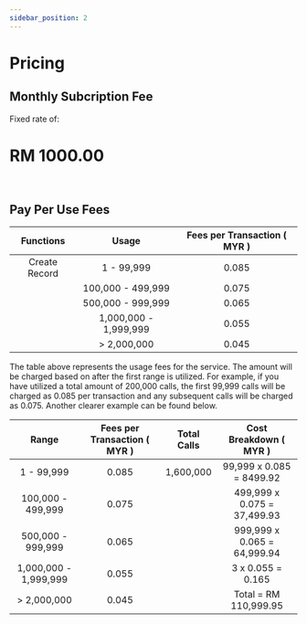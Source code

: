 ```yaml
---
sidebar_position: 2
---
```


# Pricing

## Monthly Subcription Fee

Fixed rate of:

# **RM 1000.00** 



<br/>

## Pay Per Use Fees

| Functions | Usage | Fees per Transaction ( MYR ) |
| :----: | :----: | :-----------: |
| Create Record | 1 - 99,999 | 0.085 |
|  | 100,000 - 499,999 | 0.075 |
|  | 500,000 - 999,999 | 0.065 |
|  | 1,000,000 - 1,999,999 | 0.055 |
|  | > 2,000,000 | 0.045 |

The table above represents the usage fees for the service. The amount will be charged based on after the first range is utilized. For example, if you have utilized a total amount of 200,000 calls, the first 99,999 calls will be charged as 0.085 per transaction and any subsequent calls will be charged as 0.075. Another clearer example can be found below.

| Range | Fees per Transaction ( MYR ) | Total Calls | Cost Breakdown ( MYR )|
| :----: | :-----------: | :----: | :-----------: |
| 1 - 99,999 | 0.085 | 1,600,000 | 99,999 x 0.085 = 8499.92 |
| 100,000 - 499,999 | 0.075 | | 499,999 x 0.075 = 37,499.93 |
| 500,000 - 999,999 | 0.065 | | 999,999 x 0.065 = 64,999.94 |
| 1,000,000 - 1,999,999 | 0.055 | | 3 x 0.055 = 0.165 |
| > 2,000,000 | 0.045 | | Total = RM 110,999.95

<br/>

